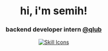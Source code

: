 <h1 align="center">hi, i'm semih!</h1>

<h3 font-weight='bold' align='center'>backend developer intern  <a href="https://qlub.io/en/">@qlub</a></h3>
<div align="center">
  <a href="https://skillicons.dev/icons?i=javascript,typescript,golang,python,docker,nodejs,mongodb,postgres,aws,react,redis,rabbitmq,graphql,postman&perline=7">
    <img src="https://skillicons.dev/icons?i=javascript,typescript,golang,python,expressjs,nest,docker,nodejs,mongodb,postgres,aws,react,redis,rabbitmq,graphql,postman&perline=8" alt="Skill Icons">
  </a>
</div>

<br>




